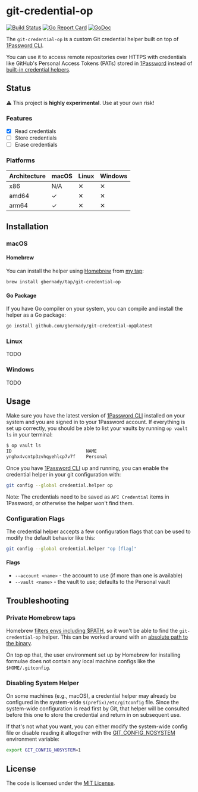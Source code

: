 # git-credential-op

[![Build Status](https://github.com/gbernady/git-credential-op/workflows/Build/badge.svg?branch=main)](https://github.com/gbernady/git-credential-op/actions?query=branch%3Amain)
[![Go Report Card](https://goreportcard.com/badge/github.com/gbernady/git-credential-op)](https://goreportcard.com/report/github.com/gbernady/git-credential-op)
[![GoDoc](https://pkg.go.dev/badge/github.com/gbernady/git-credential-op)](https://pkg.go.dev/github.com/gbernady/git-credential-op)

The `git-credential-op` is a custom Git credential helper built on top of [1Password CLI](https://developer.1password.com/docs/cli/get-started/).

You can use it to access remote repositories over HTTPS with credentials like GitHub's Personal Access Tokens (PATs) stored in [1Password](https://1password.com) instead of [built-in credential helpers](https://git-scm.com/book/en/v2/Git-Tools-Credential-Storage).

## Status

⚠️ This project is **highly experimental**. Use at your own risk!

### Features

- [x] Read credentials
- [ ] Store credentials
- [ ] Erase credentials

### Platforms

| Architecture | macOS | Linux | Windows |
|--------------|-------|-------|---------|
| x86          | N/A   | ✕     | ✕       |
| amd64        | ✓     | ✕     | ✕       |
| arm64        | ✓     | ✕     | ✕       |

## Installation

### macOS

#### Homebrew

You can install the helper using [Homebrew](https://brew.sh) from [my tap](https://github.com/gbernady/homebrew-tap):

```sh
brew install gbernady/tap/git-credential-op
```

#### Go Package

If you have Go compiler on your system, you can compile and install the helper as a Go package:

```sh
go install github.com/gbernady/git-credential-op@latest
```

### Linux

TODO

### Windows

TODO

## Usage

Make sure you have the latest version of [1Password CLI](https://developer.1password.com/docs/cli/get-started/) installed on your system and you are signed in to your 1Password account. If everything is set up correctly, you should be able to list your vaults by running `op vault ls` in your terminal:

```sh
$ op vault ls
ID                            NAME
ynghx4vcntp3zvhqyehlcp7v7f    Personal
```

Once you have [1Password CLI](https://developer.1password.com/docs/cli/get-started/) up and running, you can enable the credential helper in your git configuration with:

```sh
git config --global credential.helper op
```

Note: The credentials need to be saved as `API Credential` items in 1Password, or otherwise the helper won't find them.

### Configuration Flags

The credential helper accepts a few configuration flags that can be used to modify the default behavior like this:

```sh
git config --global credential.helper "op [flag]"
```

#### Flags

- `--account <name>` - the account to use (if more than one is available)
- `--vault <name>` - the vault to use; defaults to the Personal vault

## Troubleshooting

### Private Homebrew taps

Homebrew [filters envs including $PATH](https://github.com/Homebrew/brew/blob/master/bin/brew#L127), so it won't be able to find the `git-credential-op` helper. This can be worked around with an [absolute path to the binary](https://git-scm.com/docs/gitcredentials#_custom_helpers).

On top op that, the user environment set up by Homebrew for installing formulae does not contain any local machine configs like the `$HOME/.gitconfig`.

### Disabling System Helper

On some machines (e.g., macOS), a credential helper may already be configured in the system-wide `$(prefix)/etc/gitconfig` file. Since the system-wide configuration is read first by Git, that helper will be consulted before this one to store the credential and return in on subsequent use.

If that's not what you want, you can either modify the system-wide config file or disable reading it altogether with the [GIT_CONFIG_NOSYSTEM](https://git-scm.com/docs/git-config#Documentation/git-config.txt-GITCONFIGNOSYSTEM) environment variable:

```sh
export GIT_CONFIG_NOSYSTEM=1
```

## License

The code is licensed under the [MIT License](./LICENSE).
